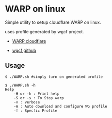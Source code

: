 # WARP on linux

Simple utility to setup cloudflare WARP on linux.


uses profile generated by wgcf project.

* [WARP cloudflare](https://cloudflarewarp.com/)

* [wgcf github](https://github.com/ViRb3/wgcf)

## Usage
```
$ ./WARP.sh #simply turn on generated profile

$ ./WARP.sh -h 
Help
    -H or -h : Print help
    -S or -s : To Stop warp
    -v : verbose
    -A : Auto download and configure WG profile
    -f : Specfic Profile

```